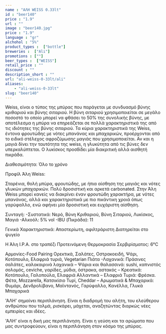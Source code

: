 ```yaml
---
name : "ΑΛΗ WEISS 0.33lt"
id : "beer140"
price : "1.9"
url : ""
image : "beer140.jpg"
price : "1.9"
language : "gr"
alchohol : "5%"
product_types :  ["bottle"]
breweries :  ["Ali"]
promotions : [""]
beer_types :  ["WEISS"]
retail_price : ""
discount : ""
description_short : ""
url: "ali-weiss-0-33lt/ali"
aliases: 
    - "ali-weiss-0-33lt"
slug: "beer140"
---
```


Weiss, είναι ο τύπος της μπύρας που παράγεται με συνδυασμό βύνης κριθαριού και βύνης σιταριού. Η βύνη σιταριού χρησιμοποιείται σε μεγάλο ποσοστό το οποίο μπορεί να φθάσει το 50% της συνολικής βύνης, με αποτέλεσμα η μπύρα να επηρεάζεται σε πολλά χαρακτηριστικά της από τις ιδιότητες της βύνης σιταριού.
Τα κύρια χαρακτηριστικά της Weiss, έντονα φρουτώδης με νότες μπανάνας και μπαχαρικών, προέρχονται από το ειδικό στέλεχος αφροζύμωσης μαγιάς που χρησιμοποιείται. Αν και η μαγιά δίνει την ταυτότητα της weiss, η γλυκύτητα από τις βύνες δεν υπερκαλύπτεται. Ο λυκίσκος προσδίδει μία διακριτική αλλά αισθητή πικράδα.

Διαθεσιμότητα: Όλο το χρόνο

Προφίλ Άλη Weiss:

Σταρένια, θολή μπύρα, φρουτώδης, με ήπια αίσθηση της μαγιάς και νότες γλυκών μπαχαρικών. Πολύ δροσιστική και αρκετά carbonated.
Στην Άλη Weiss μπορεί κανείς να διακρίνει έναν φρουτώδη χαρακτήρα, με νότες μπανάνας, αλλά και χαρακτηριστικά με πιο πικάντικη χροιά όπως γαρύφαλλο, ενώ αφήνει μία δροσιστική και ευχάριστη αίσθηση.

Συνταγή:
-Συστατικά: Νερό, Βύνη Κριθαριού, Βύνη Σιταριού, Λυκίσκος, Μαγιά
-Αλκοόλ: 5% vol
-IBU (Πικράδα): 11

Γενικά Χαρακτηριστικά:
Απαστερίωτη, αφιλτράριστη
Διατηρείται στο ψυγείο

Η Άλη I.P.A. στο τραπέζι
Προτεινόμενη Θερμοκρασία Σερβιρίσματος: 6°C

Αρμονίες-Food Pairing
Ορεκτικά, Σαλάτες, Οστρακοειδή, Ψάρι, Κοτόπουλο, Ελαφριά τυριά, Vegetarian Πιάτα
-Λαχανικά: Πράσινες σαλάτες, καλοκαιρινά λαχανικά
– Ψάρια και θαλασσινά: sushi, καπνιστός σολομός, ceviche, γαρίδες, μύδια, όστρακα, αστακός
– Κρεατικά: Κοτόπουλο, Γαλοπούλα, Ελαφριά Αλλαντικά
– Ελαφριά Τυριά: Φρέσκα. Φέτα, Mozzarella, Κατσικίσιο Τυρί, Cheddar
– Αρωματικά &amp; Μπαχαρικά: Θυμάρι, Δενδρολίβανο, Μαϊντανός, Γαρύφαλλο, Κανέλλα, Γλυκά Μπαχαρικά

&#39;ΑΛΗ&#39; σημαίνει περιπλάνηση. 
Είναι η διαδρομή του αλήτη, του ελεύθερου ανθρώπου που τολμά, ρισκάρει, μάχεται, αναζητώντας διαρκώς νέες εμπειρίες και ιδέες.

&#39;ΑΛΗ&#39; είναι η δική μας περιπλάνηση.
Είναι η γεύση και τα αρώματα που μας συντροφεύουν, είναι η περιπλάνηση στον κόσμο της μπύρας.